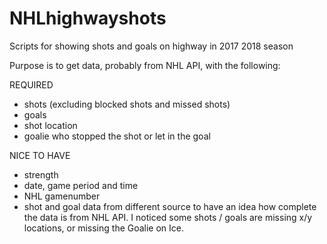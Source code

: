 # NHLhighwayshots
Scripts for showing shots and goals on highway in 2017 2018 season


Purpose is to get data, probably from NHL API, with the following:

REQUIRED
- shots (excluding blocked shots and missed shots)
- goals
- shot location
- goalie who stopped the shot or let in the goal

NICE TO HAVE
- strength
- date, game period and time
- NHL gamenumber
- shot and goal data from different source to have an idea how complete the data is from NHL API. I noticed some shots / goals are missing x/y locations, or missing the Goalie on Ice.
